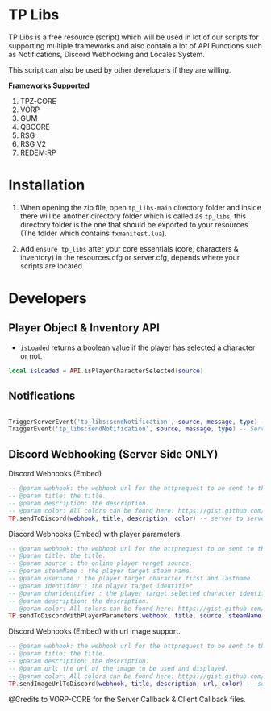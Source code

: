 # TP Libs

TP Libs is a free resource (script) which will be used in lot of our scripts for supporting multiple frameworks and also contain a lot of API Functions such as Notifications, Discord Webhooking and Locales System.

This script can also be used by other developers if they are willing.

**Frameworks Supported**


1. TPZ-CORE
2. VORP
3. GUM
4. QBCORE
5. RSG
6. RSG V2
7. REDEM:RP

# Installation

1. When opening the zip file, open `tp_libs-main` directory folder and inside there will be another directory folder which is called as `tp_libs`, this directory folder is the one that should be exported to your resources (The folder which contains `fxmanifest.lua`).

2. Add `ensure tp_libs` after your core essentials (core, characters & inventory) in the resources.cfg or server.cfg, depends where your scripts are located. 

# Developers 

## Player Object & Inventory API

- `isLoaded` returns a boolean value if the player has selected a character or not.
```lua
local isLoaded = API.isPlayerCharacterSelected(source)
```

## Notifications
  
```lua

TriggerServerEvent('tp_libs:sendNotification', source, message, type) -- Client Side to be used
TriggerEvent('tp_libs:sendNotification', source, message, type) -- Server Side to be used.
```

## Discord Webhooking (Server Side ONLY)

Discord Webhooks (Embed)

```lua
-- @param webhook: the webhook url for the httprequest to be sent to the discord server.
-- @param title: the title.
-- @param description: the description.
-- @param color: All colors can be found here: https://gist.github.com/thomasbnt/b6f455e2c7d743b796917fa3c205f812
TP.sendToDiscord(webhook, title, description, color) -- server to server.
```

Discord Webhooks (Embed) with player parameters.

```lua
-- @param webhook: the webhook url for the httprequest to be sent to the discord server.
-- @param title: the title.
-- @param source : the online player target source.
-- @param steamName : the player target steam name.
-- @param username : the player target character first and lastname.
-- @param identifier : the player target identifier.
-- @param charidentifier : the player target selected character identifier.
-- @param description: the description.
-- @param color: All colors can be found here: https://gist.github.com/thomasbnt/b6f455e2c7d743b796917fa3c205f812
TP.sendToDiscordWithPlayerParameters(webhook, title, source, steamName, username, identifier, charidentifier, description, color)
```

Discord Webhooks (Embed) with url image support.

```lua
-- @param webhook: the webhook url for the httprequest to be sent to the discord server.
-- @param title: the title.
-- @param description: the description.
-- @param url: the url of the image to be used and displayed.
-- @param color: All colors can be found here: https://gist.github.com/thomasbnt/b6f455e2c7d743b796917fa3c205f812
TP.sendImageUrlToDiscord(webhook, title, description, url, color) -- server to server.
```

@Credits to VORP-CORE for the Server Callback & Client Callback files.
